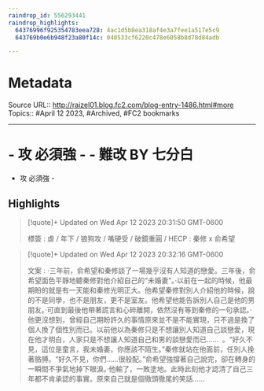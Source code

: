 ```yaml
---
raindrop_id: 556293441
raindrop_highlights:
  64376996f925354783eea728: 4ac1d5b8ea318af4e3a7fee1a517e5c9
  643769b0e6b948f23a80f14c: 040533cf6220c478e6058b8d78d84adb

---
```


# Metadata
Source URL:: http://raizel01.blog.fc2.com/blog-entry-1486.html#more
Topics:: #April 12 2023, #Archived, #FC2 bookmarks

---
# - 攻 必須強 - - 難改 BY 七分白

- 攻 必須強 -

## Highlights

> [!quote]+ Updated on Wed Apr 12 2023 20:31:50 GMT-0600
>
> 標簽 : 虐 / 年下 / 狼狗攻 / 嘴硬受 / 破鏡重圓 / HECP : 秦修 x 俞希望

> [!quote]+ Updated on Wed Apr 12 2023 20:32:16 GMT-0600
>
> 文案 : ·三年前，俞希望和秦修談了一場幾乎沒有人知道的戀愛。三年後，俞希望面色平靜地聽秦修對他介紹自己的“未婚妻”。·以前在一起的時候，他最期盼的就是有一天能和秦修光明正大。他希望秦修對別人介紹他的時候，說的不是同學，也不是朋友，更不是室友。他希望他能告訴別人自己是他的男朋友。·可直到最後他帶著謊言和心碎離開，依然沒有等到秦修的一句承認。·他更沒想到，曾經自己期盼許久的事情原來並不是不能實現，只不過是換了個人換了個性別而已。以前他以為秦修只是不想讓別人知道自己談戀愛，現在他才明白，人家只是不想讓人知道自己和男的談戀愛而已……  。“好久不見，這位是童言，我未婚妻，你應該不陌生。”秦修就站在他面前，任別人挽著胳膊。“好久不見，你們……很般配。”俞希望強撐著自己說完，卻在轉身的一瞬間不爭氣地掉下眼淚。·他輸了，一敗塗地。此時此刻他才認清了自己三年都不肯承認的事實。原來自己就是個徹頭徹尾的笑話……
